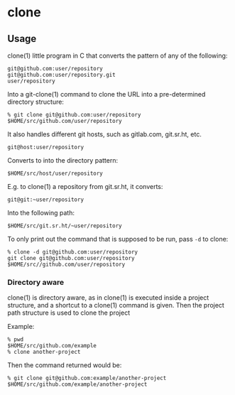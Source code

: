# clone

## Usage

clone(1) little program in C that converts the pattern of any of the following:

```
git@github.com:user/repository
git@github.com:user/repository.git
user/repository
```

Into a git-clone(1) command to clone the URL into a pre-determined directory
structure:

```
% git clone git@github.com:user/repository $HOME/src/github.com/user/repository
```

It also handles different git hosts, such as gitlab.com, git.sr.ht, etc.

```
git@host:user/repository
```

Converts to into the directory pattern:

```
$HOME/src/host/user/repository
```

E.g. to clone(1) a repository from git.sr.ht, it converts:

```
git@git:~user/repository
```

Into the following path:

```
$HOME/src/git.sr.ht/~user/repository
```

To only print out the command that is supposed to be run, pass `-d` to clone:

```
% clone -d git@github.com:user/repository
git clone git@github.com:user/repository $HOME/src//github.com/user/repository
```

### Directory aware

clone(1) is directory aware, as in clone(1) is executed inside a project
structure, and a shortcut to a clone(1) command is given. Then the project path
structure is used to clone the project

Example:

```
% pwd
$HOME/src/github.com/example
% clone another-project
```

Then the command returned would be:

```
% git clone git@github.com:example/another-project $HOME/src/github.com/example/another-project
```

